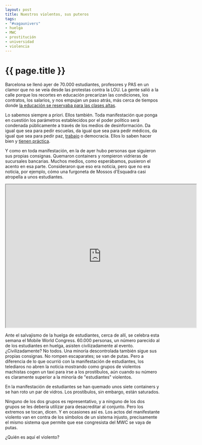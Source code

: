 ```yaml
---
layout: post
title: Nuestros violentos, sus puteros
tags:
- "#vagaunivers"
- huelga
- MWC
- prostitución
- universidad
- violencia
---
```


{{ page.title }}
================

Barcelona se  llenó ayer de 70.000 estudiantes, profesores y PAS en un clamor que no se veía desde las protestas contra la LOU. La gente salió a la calle porque los recortes en educación precarizan las condiciones, los contratos, los salarios, y nos empujan un paso atrás, más cerca de tiempos donde [la educación se reservaba para las clases altas](http://www.aporrea.org/educacion/a112586.html).

Lo sabemos siempre a priori. Ellos también. Toda manifestación que ponga en cuestión los parámetros establecidos por el poder político será condenada públicamente a través de los medios de desinformación. Da igual que sea para pedir escuelas, da igual que sea para pedir médicos, da igual que sea para pedir paz, [trabajo](http://www.lasmalaslenguas.es/2010/09/26/mineros-terroristas-por-pedir-que-les-paguen-el-sueldo/) o democracia. Ellos lo saben hacer bien y [tienen práctica](http://elblogdemoedetriana.blogspot.com/2012/03/portadasabc.html).

Y como en toda manifestación, en la de ayer  hubo personas que siguieron sus propias consignas. Quemaron containers y rompieron vidrieras de sucursales bancarias. Muchos medios, como esperábamos, pusieron el acento en esa parte. Consideraron que eso era noticia, pero que no era noticia, por ejemplo, cómo una furgoneta de Mossos d'Esquadra casi atropella a unos estudiantes.

<iframe width="620" height="465" src="http://www.youtube.com/embed/L30-5kg_YCk?color=white&theme=light"></iframe>

Ante el salvajismo de la huelga de estudiantes, cerca de allí, se celebra esta semana el Mobile World Congress. 60.000 personas, un número parecido al de los estudiantes en huelga, asisten civilizadamente al evento. ¿Civilizadamente? No todos. Una minoría descontrolada también sigue sus propias consignas. No rompen escaparates; se van de putas. Pero a diferencia de lo que ocurrió con la manifestación de estudiantes, los telediaros no abren la noticia mostrando como grupos de violentos machistas cogen un taxi para irse a los prostíbulos, aún cuando su número es claramente superior a la minoría de "estudiantes" violentos.

En la manifestación de estudiantes se han quemado unos siete containers y se han roto un par de vidros. Los prostíbulos, sin embargo, están saturados.

Ninguno de los dos grupos es representativo, y a ninguno de los dos grupos se les debería utilizar para desacreditar al conjunto. Pero los extremos se tocan, dicen. Y en ocasiones así es. Los actos del manifestante violento van en contra de los símbolos de un sistema injusto, precisamente el mismo sistema que permite que ese congresista del MWC se vaya de putas.

¿Quién es aquí el violento?
